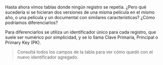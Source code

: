 Hasta ahora vimos tablas donde ningún registro se repetía. ¿Pero qué sucedería si 
se hicieran dos versiones de una misma película en el mismo año, o una película y un documental con similares características? ¿Cómo podríamos diferenciarlos? 

<div
  class='mu-sql-table'
  data-name='series_peliculas'
  data-columns='["titulo, "descripcion", "creador", "personajes", "temporadas", "puntuacion"]'
  data-rows='[
    ["Los simuladores (Argentina)", "Cuatro socios que se dedican al negocio de la "simulación", resuelven los problemas y necesidades de sus clientes mediante lo que ellos denominan operativos de simulacro.", "Damián Szifron", "Mario Santos, Pablo Lamponne, Emilio Ravenna, Gabriel Medina", 2, 10],
    ["Los simuladores (México)", "Cuatro socios que...", "Damián Szifron", "Mario Santos, Pablo López, Emilio Vargas, Gabriel Medina", 2, 9.7],
    ["Los simuladores (Chile)", "Cuatro socios que...", "Ernesto Santos, Gabriel Medina, Emilio Ravenna, Pablo Lorca", 2, 9.3],
    ["Los simuladores (España)", "Cuatro socios que...", "Santos, Medina, León, Jota", 2, 9.8]
  ]'>
</div>

Para diferenciarlos se utiliza un identificador único para cada registro, que suele ser numérico por simplicidad, y se lo llama Clave Primaria, Principal o Primary Key (PK). 

> Consultá todos los campos de la tabla para ver cómo quedó con el nuevo identificador agregado. 